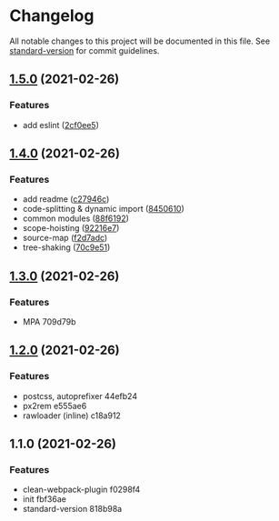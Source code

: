 # Changelog

All notable changes to this project will be documented in this file. See [standard-version](https://github.com/conventional-changelog/standard-version) for commit guidelines.

## [1.5.0](https://github.com/Ahacad/webpack-from-0/compare/v1.4.0...v1.5.0) (2021-02-26)


### Features

* add eslint ([2cf0ee5](https://github.com/Ahacad/webpack-from-0/commit/2cf0ee5eb9d53ac31656d69bcb0fa66a327ba6a7))

## [1.4.0](https://github.com/Ahacad/webpack-from-0/compare/v1.3.0...v1.4.0) (2021-02-26)


### Features

* add readme ([c27946c](https://github.com/Ahacad/webpack-from-0/commit/c27946c91ea6ba7bbe78d0d95ff109a3cced8481))
* code-splitting & dynamic import ([8450610](https://github.com/Ahacad/webpack-from-0/commit/84506102dff370e6152892e85e66162a769906e2))
* common modules ([88f6192](https://github.com/Ahacad/webpack-from-0/commit/88f6192cce4bb03ce7c88ab1b5f66dc9329d2a0c))
* scope-hoisting ([92216e7](https://github.com/Ahacad/webpack-from-0/commit/92216e7c3dba6d18f42df426969b517d485921a2))
* source-map ([f2d7adc](https://github.com/Ahacad/webpack-from-0/commit/f2d7adc56b5d663f640947c6bbae782179c2a08c))
* tree-shaking ([70c9e51](https://github.com/Ahacad/webpack-from-0/commit/70c9e511b5101c976cd6a5b2d63df11c7157347c))

## [1.3.0](///compare/v1.2.0...v1.3.0) (2021-02-26)


### Features

* MPA 709d79b

## [1.2.0](///compare/v1.1.0...v1.2.0) (2021-02-26)


### Features

* postcss, autoprefixer 44efb24
* px2rem e555ae6
* rawloader (inline) c18a912

## 1.1.0 (2021-02-26)


### Features

* clean-webpack-plugin f0298f4
* init fbf36ae
* standard-version 818b98a
